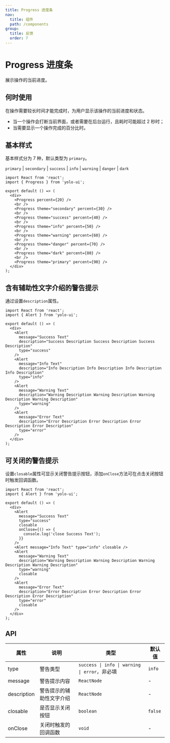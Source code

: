 ```yaml
---
title: Progress 进度条
nav:
  title: 组件
  path: /components
group:
  title: 反馈
  order: 7
---
```


# Progress 进度条

展示操作的当前进度。

## 何时使用

在操作需要较长时间才能完成时，为用户显示该操作的当前进度和状态。

- 当一个操作会打断当前界面，或者需要在后台运行，且耗时可能超过 2 秒时；
- 当需要显示一个操作完成的百分比时。

## 基本样式

基本样式分为 7 种，默认类型为 `primary`。

`primary` | `secondary` | `success` | `info` | `warning` | `danger` | `dark`

```tsx
import React from 'react';
import { Progress } from 'yolo-ui';

export default () => (
  <div>
    <Progress percent={20} />
    <br />
    <Progress theme="secondary" percent={30} />
    <br />
    <Progress theme="success" percent={40} />
    <br />
    <Progress theme="info" percent={50} />
    <br />
    <Progress theme="warning" percent={60} />
    <br />
    <Progress theme="danger" percent={70} />
    <br />
    <Progress theme="dark" percent={80} />
    <br />
    <Progress theme="primary" percent={90} />
  </div>
);
```

## 含有辅助性文字介绍的警告提示

通过设置`description`属性。

```tsx
import React from 'react';
import { Alert } from 'yolo-ui';

export default () => (
  <div>
    <Alert
      message="Success Text"
      description="Success Description Success Description Success Description"
      type="success"
    />
    <Alert
      message="Info Text"
      description="Info Description Info Description Info Description Info Description"
      type="info"
    />
    <Alert
      message="Warning Text"
      description="Warning Description Warning Description Warning Description Warning Description"
      type="warning"
    />
    <Alert
      message="Error Text"
      description="Error Description Error Description Error Description Error Description"
      type="error"
    />
  </div>
);
```

## 可关闭的警告提示

设置`closable`属性可显示关闭警告提示按钮，添加`onClose`方法可在点击关闭按钮时触发回调函数。

```tsx
import React from 'react';
import { Alert } from 'yolo-ui';

export default () => (
  <div>
    <Alert
      message="Success Text"
      type="success"
      closable
      onClose={() => {
        console.log('close Success Text');
      }}
    />
    <Alert message="Info Text" type="info" closable />
    <Alert
      message="Warning Text"
      description="Warning Description Warning Description Warning Description Warning Description"
      type="warning"
      closable
    />
    <Alert
      message="Error Text"
      description="Error Description Error Description Error Description Error Description"
      type="error"
      closable
    />
  </div>
);
```

## API

| 属性        | 说明                     | 类型                                          | 默认值  |
| ----------- | ------------------------ | --------------------------------------------- | ------- |
| type        | 警告类型                 | `success \| info \| warning \| error`，非必填 | `info`  |
| message     | 警告提示内容             | `ReactNode`                                   | -       |
| description | 警告提示的辅助性文字介绍 | `ReactNode`                                   | -       |
| closable    | 是否显示关闭按钮         | `boolean`                                     | `false` |
| onClose     | 关闭时触发的回调函数     | `void`                                        | -       |
